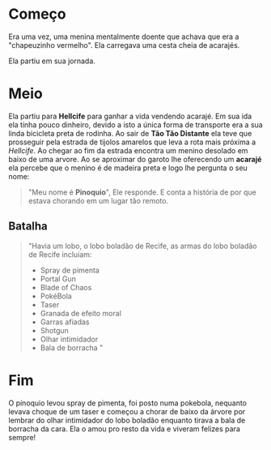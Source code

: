 # Começo

Era uma vez, uma menina mentalmente doente
que achava que era a "chapeuzinho vermelho".
Ela carregava uma cesta cheia de acarajés.

Ela partiu em sua jornada.

# Meio

Ela partiu para **Hellcife** para ganhar a vida vendendo acarajé. Em sua ida ela tinha pouco
dinheiro, devido a isto a única forma de transporte era a sua linda bicicleta preta de rodinha.
Ao sair de **Tão Tão Distante** ela teve que prosseguir pela estrada de tijolos amarelos que leva
a rota mais próxima a _Hellcife_. Ao chegar ao fim da estrada encontra um menino desolado em baixo
de uma arvore. Ao se aproximar do garoto lhe oferecendo um **acarajé** ela percebe que o menino é
de madeira preta e logo lhe pergunta o seu nome:
> "Meu nome é **Pinoquio**", Ele responde.
E conta a história de por que estava chorando em um lugar tão remoto.

## Batalha


> "Havia um lobo, o lobo boladão de Recife, as armas do lobo boladão de Recife incluiam:
> 
> - Spray de pimenta
> - Portal Gun
> - Blade of Chaos
> - PokéBola
> - Taser
> - Granada de efeito moral
> - Garras afiadas
> - Shotgun
> - Olhar intimidador
> - Bala de borracha
> "



# Fim

O pínoquio levou spray de pimenta, foi posto numa pokebola, nequanto levava choque de um taser e
começou a chorar de baixo da árvore por lembrar do olhar intimidador do lobo boladão enquanto 
tirava a bala de borracha da cara. Ela o amou pro resto da vida e viveram felizes para sempre!
